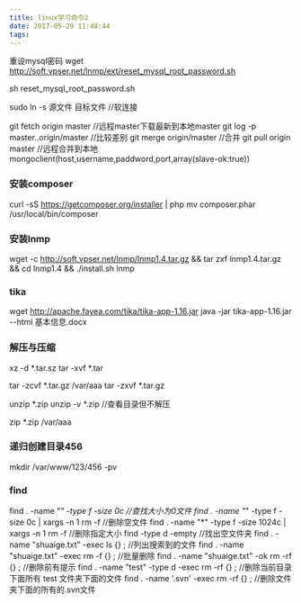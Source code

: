```yaml
---
title: linux学习命令2
date: 2017-05-29 11:48:44
tags:  
---
```


重设mysql密码
wget http://soft.vpser.net/lnmp/ext/reset_mysql_root_password.sh


sh reset_mysql_root_password.sh

sudo ln -s 源文件 目标文件  //软连接
<!--more-->
git fetch origin master  //远程master下载最新到本地master
git log -p master..origin/master //比较差别
git merge origin/master  //合并
git pull origin master //远程合并到本地
mongoclient(host,username,paddword,port,array(slave-ok:true))

### 安装composer
curl -sS https://getcomposer.org/installer | php
mv composer.phar /usr/local/bin/composer

### 安装lnmp
wget -c http://soft.vpser.net/lnmp/lnmp1.4.tar.gz && tar zxf lnmp1.4.tar.gz && cd lnmp1.4 && ./install.sh lnmp

### tika
wget http://apache.fayea.com/tika/tika-app-1.16.jar
java -jar tika-app-1.16.jar  --html 基本信息.docx

### 解压与压缩
xz -d *.tar.sz
tar -xvf *.tar

tar -zcvf *.tar.gz /var/aaa
tar -zxvf *.tar.gz

unzip *.zip
unzip -v *.zip //查看目录但不解压

zip *.zip /var/aaa

### 递归创建目录456
mkdir /var/www/123/456 -pv

### find
find . -name "*" -type f -size 0c //查找大小为0文件
find . -name "*" -type f -size 0c | xargs -n 1 rm -f //删除空文件
find . -name "*" -type f -size 1024c | xargs -n 1 rm -f //删除指定大小
find -type d -empty  //找出空文件夹
find . -name "shuaige.txt" -exec ls {} ; //列出搜索到的文件
find . -name "shuaige.txt" -exec rm -f {} ; //批量删除
find . -name "shuaige.txt" -ok rm -rf {} ;  //删除前有提示
find . -name "test" -type d -exec rm -rf {} ; //删除当前目录下面所有 test 文件夹下面的文件
find . -name '.svn' -exec rm -rf {} ; //删除文件夹下面的所有的.svn文件